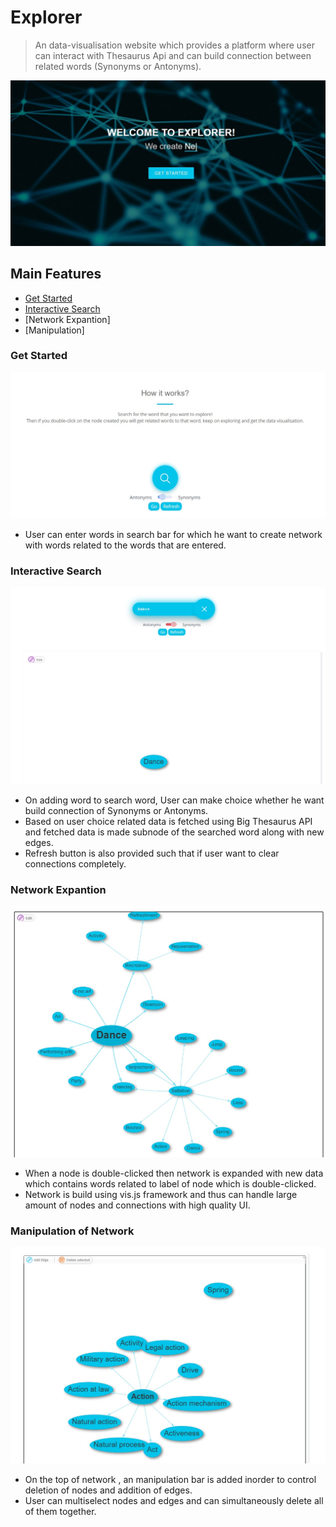 # Explorer


> An data-visualisation website which provides a platform where user can interact with Thesaurus Api and can build connection between related words (Synonyms or Antonyms).

![Main Home Page](https://github.com/ethereal999/Explorer/blob/master/public/img/1.jpg)

## Main Features
- [Get Started](#get-started)
- [Interactive Search](#interactive-search)
- [Network Expantion]
- [Manipulation]


### Get Started

![Get Started](https://github.com/ethereal999/Explorer/blob/master/public/img/2.jpg)

- User can enter words in search bar for which he want to create network with words related to the words that are entered.

### Interactive Search

![Interactive Search](https://github.com/ethereal999/Explorer/blob/master/public/img/3.jpg)

- On adding word to search word, User can make choice whether he want build connection of Synonyms or Antonyms.
- Based on user choice related data is fetched using Big Thesaurus API and fetched data is made subnode of the searched word along with new edges.
- Refresh button is also provided such that if user want to clear connections completely.

### Network Expantion
![Network Expantion](https://github.com/ethereal999/Explorer/blob/master/public/img/4.jpg)

- When a node is double-clicked then network is expanded with new data which contains words related to label of node which is double-clicked.
- Network is build using vis.js framework and thus can handle large amount of nodes and connections with high quality UI.

### Manipulation of Network
![Manipulation of Network](https://github.com/ethereal999/Explorer/blob/master/public/img/5.jpg)

- On the top of network , an manipulation bar is added inorder to control deletion of nodes and addition of edges.
- User can multiselect nodes and edges and can simultaneously delete all of them together.

